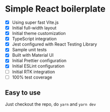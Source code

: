 # Simple React boilerplate

- [x] Using super fast Vite.js
- [x] Initial full-width layout
- [x] Initial theme customization
- [x] TypeScript integration
- [x] Jest configured with React Testing Library
- [x] Sample unit tests
- [x] Built with Material UI
- [x] Initial Prettier configuration
- [x] Initial ESLint configuration
- [ ] Initial RTK integration
- [ ] 100% test coverage

## Easy to use

Just checkout the repo, do `yarn` and `yarn dev`

